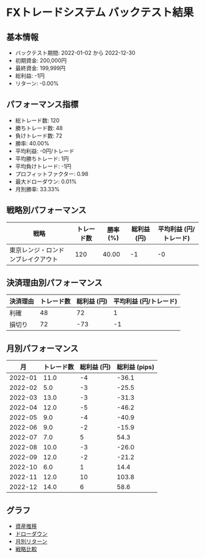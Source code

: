 # FXトレードシステム バックテスト結果

## 基本情報

- バックテスト期間: 2022-01-02 から 2022-12-30
- 初期資金: 200,000円
- 最終資金: 199,999円
- 総利益: -1円
- リターン: -0.00%

## パフォーマンス指標

- 総トレード数: 120
- 勝ちトレード数: 48
- 負けトレード数: 72
- 勝率: 40.00%
- 平均利益: -0円/トレード
- 平均勝ちトレード: 1円
- 平均負けトレード: -1円
- プロフィットファクター: 0.98
- 最大ドローダウン: 0.01%
- 月別勝率: 33.33%

## 戦略別パフォーマンス

| 戦略 | トレード数 | 勝率 (%) | 総利益 (円) | 平均利益 (円/トレード) |
|------|------------|----------|------------|------------------------|
| 東京レンジ・ロンドンブレイクアウト | 120 | 40.00 | -1 | -0 |

## 決済理由別パフォーマンス

| 決済理由 | トレード数 | 総利益 (円) | 平均利益 (円/トレード) |
|----------|------------|------------|------------------------|
| 利確 | 48 | 72 | 1 |
| 損切り | 72 | -73 | -1 |

## 月別パフォーマンス

| 月 | トレード数 | 総利益 (円) | 総利益 (pips) |
|------|------------|------------|---------------|
| 2022-01 | 11.0 | -4 | -36.1 |
| 2022-02 | 5.0 | -3 | -25.5 |
| 2022-03 | 13.0 | -3 | -31.3 |
| 2022-04 | 12.0 | -5 | -46.2 |
| 2022-05 | 9.0 | -4 | -40.9 |
| 2022-06 | 9.0 | -2 | -15.9 |
| 2022-07 | 7.0 | 5 | 54.3 |
| 2022-08 | 10.0 | -3 | -26.0 |
| 2022-09 | 12.0 | -2 | -21.2 |
| 2022-10 | 6.0 | 1 | 14.4 |
| 2022-11 | 12.0 | 10 | 103.8 |
| 2022-12 | 14.0 | 6 | 58.6 |

## グラフ

- [資産推移](../charts/equity_curve.png)
- [ドローダウン](../charts/drawdown.png)
- [月別リターン](../charts/monthly_returns.png)
- [戦略比較](../charts/strategy_comparison.png)
